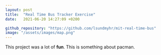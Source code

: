 ```yaml
---
layout: post
title:  "Real Time Bus Tracker Exercise"
date:   2021-06-20 14:27:09 +0200

github_repository: "https://github.com/lsundmyhr/mit-real-time-bus"
image: "/assets/images/map.png"
---
```


This project was a lot of **fun**. This is something about pacman. 